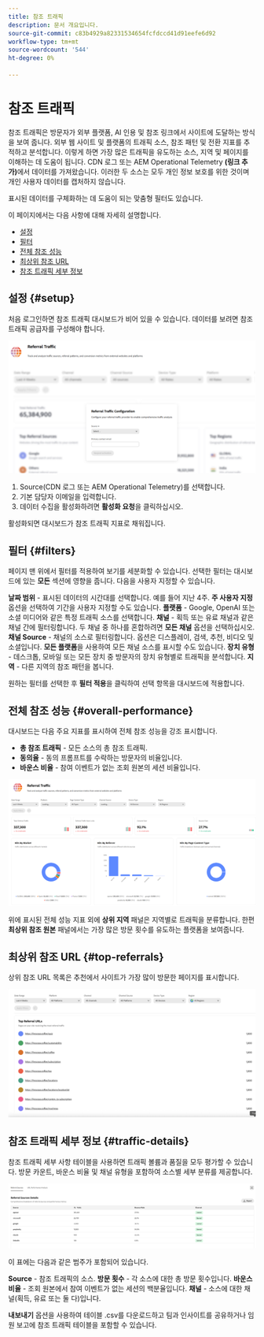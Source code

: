 ```yaml
---
title: 참조 트래픽
description: 문서 개요입니다.
source-git-commit: c83b4929a82331534654fcfdccd41d91eefe6d92
workflow-type: tm+mt
source-wordcount: '544'
ht-degree: 0%

---
```



# 참조 트래픽

참조 트래픽은 방문자가 외부 플랫폼, AI 인용 및 참조 링크에서 사이트에 도달하는 방식을 보여 줍니다. 외부 웹 사이트 및 플랫폼의 트래픽 소스, 참조 패턴 및 전환 지표를 추적하고 분석합니다. 이렇게 하면 가장 많은 트래픽을 유도하는 소스, 지역 및 페이지를 이해하는 데 도움이 됩니다. CDN 로그 또는 AEM Operational Telemetry **(링크 추가)**&#x200B;에서 데이터를 가져왔습니다. 이러한 두 소스는 모두 개인 정보 보호를 위한 것이며 개인 사용자 데이터를 캡처하지 않습니다.

표시된 데이터를 구체화하는 데 도움이 되는 맞춤형 필터도 있습니다.

이 페이지에서는 다음 사항에 대해 자세히 설명합니다.

* [설정](#setup)
* [필터](#filters)
* [전체 참조 성능](#overall-performance)
* [최상위 참조 URL](#top-referrals)
* [참조 트래픽 세부 정보](#traffic-details)

## 설정 {#setup}

처음 로그인하면 참조 트래픽 대시보드가 비어 있을 수 있습니다. 데이터를 보려면 참조 트래픽 공급자를 구성해야 합니다.

![조회 설정](/help/dashboards/assets/referral-setup.png)

1. Source(CDN 로그 또는 AEM Operational Telemetry)를 선택합니다.
2. 기본 담당자 이메일을 입력합니다.
3. 데이터 수집을 활성화하려면 **활성화 요청**&#x200B;을 클릭하십시오.

활성화되면 대시보드가 참조 트래픽 지표로 채워집니다.

## 필터 {#filters}

페이지 맨 위에서 필터를 적용하여 보기를 세분화할 수 있습니다. 선택한 필터는 대시보드에 있는 **모든** 섹션에 영향을 줍니다. 다음을 사용자 지정할 수 있습니다.

**날짜 범위** - 표시된 데이터의 시간대를 선택합니다. 예를 들어 지난 4주. **주 사용자 지정** 옵션을 선택하여 기간을 사용자 지정할 수도 있습니다.
**플랫폼** - Google, OpenAI 또는 소셜 미디어와 같은 특정 트래픽 소스를 선택합니다.
**채널** - 획득 또는 유료 채널과 같은 채널 간에 필터링합니다. 두 채널 중 하나를 혼합하려면 **모든 채널** 옵션을 선택하십시오.
**채널 Source** - 채널의 소스로 필터링합니다. 옵션은 디스플레이, 검색, 추천, 비디오 및 소셜입니다. **모든 플랫폼**&#x200B;을 사용하여 모든 채널 소스를 표시할 수도 있습니다.
**장치 유형** - 데스크톱, 모바일 또는 모든 장치 중 방문자의 장치 유형별로 트래픽을 분석합니다.
**지역** - 다른 지역의 참조 패턴을 봅니다.

원하는 필터를 선택한 후 **필터 적용**&#x200B;을 클릭하여 선택 항목을 대시보드에 적용합니다.

## 전체 참조 성능 {#overall-performance}

대시보드는 다음 주요 지표를 표시하여 전체 참조 성능을 강조 표시합니다.

* **총 참조 트래픽** - 모든 소스의 총 참조 트래픽.
* **동의율** - 동의 프롬프트를 수락하는 방문자의 비율입니다.
* **바운스 비율** - 참여 이벤트가 없는 조회 원본의 세션 비율입니다.

![참조 페이지](/help/dashboards/assets/referral-traffic.png)

위에 표시된 전체 성능 지표 외에 **상위 지역** 패널은 지역별로 트래픽을 분류합니다. 한편 **최상위 참조 원본** 패널에서는 가장 많은 방문 횟수를 유도하는 플랫폼을 보여줍니다.

## 최상위 참조 URL {#top-referrals}

상위 참조 URL 목록은 추천에서 사이트가 가장 많이 방문한 페이지를 표시합니다.

![상위 참조 URL](/help/dashboards/assets/top-url.png)

## 참조 트래픽 세부 정보 {#traffic-details}

참조 트래픽 세부 사항 테이블을 사용하면 트래픽 볼륨과 품질을 모두 평가할 수 있습니다. 방문 카운트, 바운스 비율 및 채널 유형을 포함하여 소스별 세부 분류를 제공합니다.

![참조 트래픽 세부 정보](/help/dashboards/assets/traffic-details.png)

이 표에는 다음과 같은 범주가 포함되어 있습니다.

**Source** - 참조 트래픽의 소스.
**방문 횟수** - 각 소스에 대한 총 방문 횟수입니다.
**바운스 비율** - 조회 원본에서 참여 이벤트가 없는 세션의 백분율입니다.
**채널** - 소스에 대한 채널(획득, 유료 또는 둘 다)입니다.

**내보내기** 옵션을 사용하여 테이블 .csv를 다운로드하고 팀과 인사이트를 공유하거나 임원 보고에 참조 트래픽 테이블을 포함할 수 있습니다.
